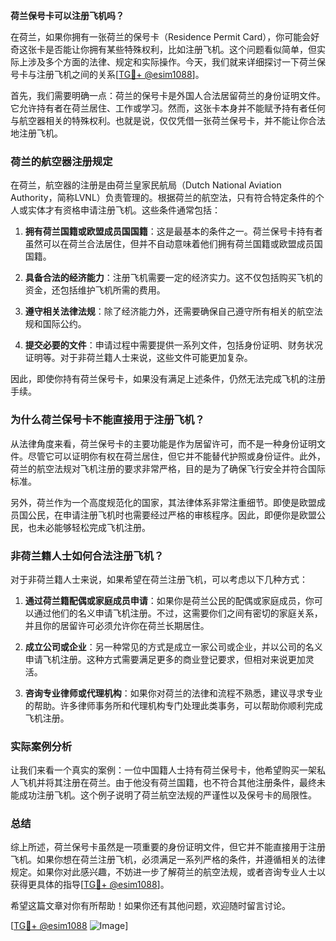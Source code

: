 **荷兰保号卡可以注册飞机吗？**

在荷兰，如果你拥有一张荷兰的保号卡（Residence Permit Card），你可能会好奇这张卡是否能让你拥有某些特殊权利，比如注册飞机。这个问题看似简单，但实际上涉及多个方面的法律、规定和实际操作。今天，我们就来详细探讨一下荷兰保号卡与注册飞机之间的关系[[TG💪+ @esim1088](https://t.me/s/esim1088)]。

首先，我们需要明确一点：荷兰的保号卡是外国人合法居留荷兰的身份证明文件。它允许持有者在荷兰居住、工作或学习。然而，这张卡本身并不能赋予持有者任何与航空器相关的特殊权利。也就是说，仅仅凭借一张荷兰保号卡，并不能让你合法地注册飞机。

### 荷兰的航空器注册规定

在荷兰，航空器的注册是由荷兰皇家民航局（Dutch National Aviation Authority，简称LVNL）负责管理的。根据荷兰的航空法，只有符合特定条件的个人或实体才有资格申请注册飞机。这些条件通常包括：

1. **拥有荷兰国籍或欧盟成员国国籍**：这是最基本的条件之一。荷兰保号卡持有者虽然可以在荷兰合法居住，但并不自动意味着他们拥有荷兰国籍或欧盟成员国国籍。
   
2. **具备合法的经济能力**：注册飞机需要一定的经济实力。这不仅包括购买飞机的资金，还包括维护飞机所需的费用。

3. **遵守相关法律法规**：除了经济能力外，还需要确保自己遵守所有相关的航空法规和国际公约。

4. **提交必要的文件**：申请过程中需要提供一系列文件，包括身份证明、财务状况证明等。对于非荷兰籍人士来说，这些文件可能更加复杂。

因此，即使你持有荷兰保号卡，如果没有满足上述条件，仍然无法完成飞机的注册手续。

### 为什么荷兰保号卡不能直接用于注册飞机？

从法律角度来看，荷兰保号卡的主要功能是作为居留许可，而不是一种身份证明文件。尽管它可以证明你有权在荷兰居住，但它并不能替代护照或身份证件。此外，荷兰的航空法规对飞机注册的要求非常严格，目的是为了确保飞行安全并符合国际标准。

另外，荷兰作为一个高度规范化的国家，其法律体系非常注重细节。即使是欧盟成员国公民，在申请注册飞机时也需要经过严格的审核程序。因此，即便你是欧盟公民，也未必能够轻松完成飞机注册。

### 非荷兰籍人士如何合法注册飞机？

对于非荷兰籍人士来说，如果希望在荷兰注册飞机，可以考虑以下几种方式：

1. **通过荷兰籍配偶或家庭成员申请**：如果你是荷兰公民的配偶或家庭成员，你可以通过他们的名义申请飞机注册。不过，这需要你们之间有密切的家庭关系，并且你的居留许可必须允许你在荷兰长期居住。

2. **成立公司或企业**：另一种常见的方式是成立一家公司或企业，并以公司的名义申请飞机注册。这种方式需要满足更多的商业登记要求，但相对来说更加灵活。

3. **咨询专业律师或代理机构**：如果你对荷兰的法律和流程不熟悉，建议寻求专业的帮助。许多律师事务所和代理机构专门处理此类事务，可以帮助你顺利完成飞机注册。

### 实际案例分析

让我们来看一个真实的案例：一位中国籍人士持有荷兰保号卡，他希望购买一架私人飞机并将其注册在荷兰。由于他没有荷兰国籍，也不符合其他注册条件，最终未能成功注册飞机。这个例子说明了荷兰航空法规的严谨性以及保号卡的局限性。

### 总结

综上所述，荷兰保号卡虽然是一项重要的身份证明文件，但它并不能直接用于注册飞机。如果你想在荷兰注册飞机，必须满足一系列严格的条件，并遵循相关的法律规定。如果你对此感兴趣，不妨进一步了解荷兰的航空法规，或者咨询专业人士以获得更具体的指导[[TG💪+ @esim1088](https://t.me/s/esim1088)]。

希望这篇文章对你有所帮助！如果你还有其他问题，欢迎随时留言讨论。

[[TG💪+ @esim1088](https://t.me/s/esim1088) ![Image](https://i.postimg.cc/4NQfJmqS/Snipaste-2025-05-13-00-14-12.png)]